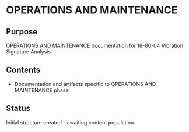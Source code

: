 # OPERATIONS AND MAINTENANCE

## Purpose
OPERATIONS AND MAINTENANCE documentation for 18-80-04 Vibration Signature Analysis.

## Contents
- Documentation and artifacts specific to OPERATIONS AND MAINTENANCE phase

## Status
Initial structure created - awaiting content population.
